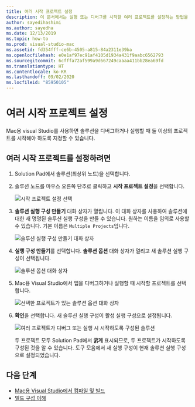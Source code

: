 ```yaml
---
title: 여러 시작 프로젝트 설정
description: 이 문서에서는 실행 또는 디버그를 시작할 여러 프로젝트를 설정하는 방법을 설명합니다.
author: sayedihashimi
ms.author: sayedha
ms.date: 12/13/2019
ms.topic: how-to
ms.prod: visual-studio-mac
ms.assetid: fd354fff-ce6b-4505-a815-84a2311e39ba
ms.openlocfilehash: e0e1af97ec91af4105d1934a431f9aabc6562793
ms.sourcegitcommit: 6cfffa72af599a9d667249caaaa411bb28ea69fd
ms.translationtype: HT
ms.contentlocale: ko-KR
ms.lasthandoff: 09/02/2020
ms.locfileid: "85950105"
---
```

# <a name="set-multiple-startup-projects"></a>여러 시작 프로젝트 설정

Mac용 visual Studio를 사용하면 솔루션을 디버그하거나 실행할 때 둘 이상의 프로젝트를 시작해야 하도록 지정할 수 있습니다.

## <a name="to-set-multiple-startup-projects"></a>여러 시작 프로젝트를 설정하려면

1. Solution Pad에서 솔루션(최상위 노드)을 선택합니다.

2. 솔루션 노드를 마우스 오른쪽 단추로 클릭하고 **시작 프로젝트 설정**을 선택합니다.

   ![시작 프로젝트 설정 선택](media/startup-proj-ctx-menu.png)

3. **솔루션 실행 구성 만들기** 대화 상자가 열립니다. 이 대화 상자를 사용하여 솔루션에 대한 새 명명된 솔루션 실행 구성을 만들 수 있습니다. 원하는 이름을 임의로 사용할 수 있습니다. 기본 이름은 `Multiple Projects`입니다.

   ![솔루션 실행 구성 만들기 대화 상자](media/create-sln-run-config.png)

4. **실행 구성 만들기**를 선택합니다. **솔루션 옵션** 대화 상자가 열리고 새 솔루션 실행 구성이 선택됩니다.

   ![솔루션 옵션 대화 상자](media/sln-options-run-config-multi-projects.png)

5. Mac용 Visual Studio에서 앱을 디버그하거나 실행할 때 시작할 프로젝트를 선택합니다.

   ![선택한 프로젝트가 있는 솔루션 옵션 대화 상자](media/sln-options-run-config-multi-projects-configured.png)

6. **확인**을 선택합니다. 새 솔루션 실행 구성이 활성 실행 구성으로 설정됩니다.

   ![여러 프로젝트가 디버그 또는 실행 시 시작하도록 구성된 솔루션](media/startup-project-configured.png)

   두 프로젝트 모두 Solution Pad에서 **굵게** 표시되므로, 두 프로젝트가 시작하도록 구성된 것을 알 수 있습니다. 도구 모음에서 새 실행 구성이 현재 솔루션 실행 구성으로 설정되었습니다.

## <a name="next-steps"></a>다음 단계

- [Mac용 Visual Studio에서 컴파일 및 빌드](compiling-and-building.md)
- [빌드 구성 이해](configurations.md)
